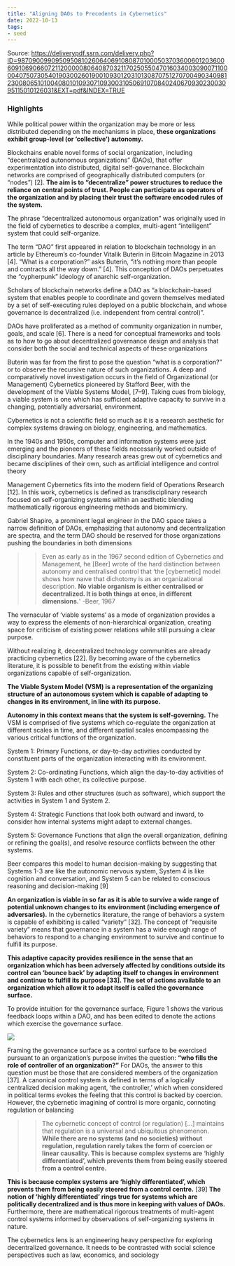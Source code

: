 ```yaml
---
title: "Aligning DAOs to Precedents in Cybernetics"
date: 2022-10-13
tags:
- seed
---
```


Source: 
https://deliverypdf.ssrn.com/delivery.php?ID=987090099095095081026064069108087010005037036006012036006091069066072112000008064087032117025055047016034003090071100004075073054019030026019001093012031013087075127070049034098123008065101004080101093071093003105069107084024067093023003095115010126031&EXT=pdf&INDEX=TRUE

### Highlights
While political power within the organization may be more or less distributed depending on the mechanisms in place, **these organizations exhibit group-level (or ‘collective’) autonomy.** 

Blockchains enable novel forms of social organization, including “decentralized autonomous organizations” (DAOs), that offer experimentation into distributed, digital self-governance. Blockchain networks are comprised of geographically distributed computers (or “nodes”) [2]. **The aim is to “decentralize” power structures to reduce the reliance on central points of trust. People can participate as operators of the organization and by placing their trust the software encoded rules of the system.**

The phrase “decentralized autonomous organization” was originally used in the field of cybernetics to describe a complex, multi-agent “intelligent” system that could self-organize.

The term “DAO” first appeared in relation to blockchain technology in an article by Ethereum’s co-founder Vitalik Buterin in Bitcoin Magazine in 2013 [4]. “What is a corporation?” asks Buterin, “it’s nothing more than people and contracts all the way down.” [4]. This conception of DAOs perpetuates the “cypherpunk” ideology of anarchic self-organization.

Scholars of blockchain networks define a DAO as “a blockchain-based system that enables people to coordinate and govern themselves mediated by a set of self-executing rules deployed on a public blockchain, and whose governance is decentralized (i.e. independent from central control)”.

DAOs have proliferated as a method of community organization in number, goals, and scale [6]. There is a need for conceptual frameworks and tools as to how to go about decentralized governance design and analysis that consider both the social and technical aspects of these organizations

Buterin was far from the first to pose the question “what is a corporation?” or to observe the recursive nature of such organizations. A deep and comparatively novel investigation occurs in the field of Organizational (or Management) Cybernetics pioneered by Stafford Beer, with the development of the Viable Systems Model, [7–9]. Taking cues from biology, a viable system is one which has sufficient adaptive capacity to survive in a changing, potentially adversarial, environment.

Cybernetics is not a scientific field so much as it is a research aesthetic for complex systems drawing on biology, engineering, and mathematics.

In the 1940s and 1950s, computer and information systems were just emerging and the pioneers of these fields necessarily worked outside of disciplinary boundaries. Many  research areas grew out of cybernetics and became disciplines of their own, such as artificial intelligence and control theory

Management Cybernetics fits into the modern field of Operations Research [12]. In this work, cybernetics is defined as transdisciplinary research focused on self-organizing systems within an aesthetic blending mathematically rigorous engineering methods and biomimicry.

Gabriel Shapiro, a prominent legal engineer in the DAO space takes a narrow definition of DAOs, emphasizing that autonomy and decentralization are spectra, and the term DAO should be reserved for those organizations pushing the boundaries in both dimensions

>>Even as early as in the 1967 second edition of Cybernetics and Management, he [Beer] wrote of the hard distinction between autonomy and centralised control that ‘the [cybernetic] model shows how naıve that dichotomy is as an organizational description. **No viable organism is either centralised or decentralized. It is both things at once, in different dimensions.**' -Beer, 1967

The vernacular of ‘viable systems’ as a mode of organization provides a way to express the elements of non-hierarchical organization, creating space for criticism of existing power relations while still pursuing a clear purpose. 

Without realizing it, decentralized technology communities are already practicing cybernetics [22]. By becoming aware of the cybernetics literature, it is possible to benefit from the existing within viable organizations capable of self-organization.

**The Viable System Model (VSM) is a representation of the organizing structure of an autonomous system which is capable of adapting to changes in its environment, in line with its purpose.**

**Autonomy in this context means that the system is self-governing.** The VSM is comprised of five systems which co-regulate the organization at different scales in time, and different spatial scales encompassing the various critical functions of the organization.

System 1: Primary Functions, or day-to-day activities conducted by constituent parts of the organization interacting with its environment.

System 2: Co-ordinating Functions, which align the day-to-day activities of System 1 with each other, its collective purpose.

System 3: Rules and other structures (such as software), which support the activities in System 1 and System 2.

System 4: Strategic Functions that look both outward and inward, to consider how internal systems might adapt to external changes.

System 5: Governance Functions that align the overall organization, defining or refining the goal(s), and resolve resource conflicts between the other systems.

 Beer compares this model to human decision-making by suggesting that Systems 1-3 are like the autonomic nervous system, System 4 is like cognition and conversation, and System 5 can be related to conscious reasoning and decision-making [9]

**An organization is viable in so far as it is able to survive a wide range of potential unknown changes to its environment (including emergence of adversaries).** In the cybernetics literature, the range of behaviors a system is capable of exhibiting is called “variety” [32]. The concept of “requisite variety” means that governance in a system has a wide enough range of behaviors to respond to a changing environment to survive and continue to fulfill its purpose.

**This adaptive capacity provides resilience in the sense that an organization which has been adversely affected by conditions outside its control can ‘bounce back’ by adapting itself to changes in environment and continue to fulfill its purpose [33]. The set of actions available to an organization which allow it to adapt itself is called the governance surface.**

To provide intuition for the governance surface, Figure 1 shows the various feedback loops within a DAO, and has been edited to denote the actions which exercise the governance surface.

![](/images/Pasted%20image%2020221013155909.png)

Framing the governance surface as a control surface to be exercised pursuant to an organization’s purpose invites the question: **“who fills the role of controller of an organization?”** For DAOs, the answer to this question must be those that are considered members of the organization [37]. A canonical control system is defined in terms of a logically centralized decision making agent, ‘the controller,’ which when considered in political terms evokes the feeling that this control is backed by coercion. However, the cybernetic imagining of control is more organic, connoting regulation or balancing

>>The cybernetic concept of control (or regulation) [...] maintains that regulation is a universal and ubiquitous phenomenon. **While there are no systems (and no societies) without regulation, regulation rarely takes the form of coercion or linear causality. This is because complex systems are ‘highly differentiated’, which prevents them from being easily steered from a control centre.**

**This is because complex systems are ‘highly differentiated’, which prevents them from being easily steered from a control centre.** [39] **The notion of ‘highly differentiated’ rings true for systems which are politically decentralized and is thus more in keeping with values of DAOs.** Furthermore, there are mathematical rigorous treatments of multi-agent control systems informed by observations of self-organizing systems in nature. 

The cybernetics lens is an engineering heavy perspective for exploring decentralized governance. It needs to be contrasted with social science perspectives such as law, economics, and sociology